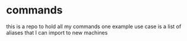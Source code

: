 # commands
this is a repo to hold all my commands
one example use case is a list of aliases that I can import to new machines
